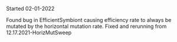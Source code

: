 Started 02-01-2022

Found bug in EfficientSymbiont causing efficiency rate to always be mutated by the horizontal mutation rate.
Fixed and rerunning from 12.17.2021-HorizMutSweep